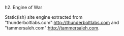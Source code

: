 h2. Engine of War

Static(ish) site engine extracted from "thunderboltlabs.com":http://thunderboltlabs.com and "tammersaleh.com":http://tammersaleh.com.


